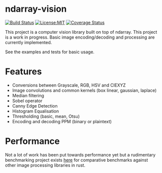 # ndarray-vision

[![Build Status](https://travis-ci.org/xd009642/ndarray-vision.svg?branch=master)](https://travis-ci.org/xd009642/ndarray-vision)
[![License:MIT](https://img.shields.io/badge/License-MIT-yellow.svg)](https://opensource.org/licenses/MIT)
[![Coverage Status](https://coveralls.io/repos/github/xd009642/ndarray-vision/badge.svg?branch=master)](https://coveralls.io/github/xd009642/ndarray-vision?branch=master)

This project is a computer vision library built on top of ndarray. This project
is a work in progress. Basic image encoding/decoding and processing are
currently implemented.

See the examples and tests for basic usage.

# Features

* Conversions between Grayscale, RGB, HSV and CIEXYZ
* Image convolutions and common kernels (box linear, gaussian, laplace)
* Median filtering
* Sobel operator
* Canny Edge Detection
* Histogram Equalisation
* Thresholding (basic, mean, Otsu)
* Encoding and decoding PPM (binary or plaintext)

# Performance 

Not a lot of work has been put towards performance yet but a rudimentary
benchmarking project exists [here](https://github.com/xd009642/ndarray-vision-benchmarking)
for comparative benchmarks against other image processing libraries in rust.
